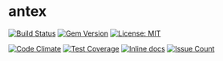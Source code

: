 # antex

[![Build Status](https://travis-ci.org/paolobrasolin/antex.svg?branch=master)](https://travis-ci.org/paolobrasolin/antex)
[![Gem Version](https://badge.fury.io/rb/antex.svg)](https://badge.fury.io/rb/antex)
[![License: MIT](https://img.shields.io/badge/License-MIT-yellow.svg)](https://opensource.org/licenses/MIT)

[![Code Climate](https://codeclimate.com/github/paolobrasolin/antex/badges/gpa.svg)](https://codeclimate.com/github/paolobrasolin/antex)
[![Test Coverage](https://codeclimate.com/github/paolobrasolin/antex/badges/coverage.svg)](https://codeclimate.com/github/paolobrasolin/antex/coverage)
[![Inline docs](http://inch-ci.org/github/paolobrasolin/antex.svg?branch=master)](http://inch-ci.org/github/paolobrasolin/antex)
[![Issue Count](https://codeclimate.com/github/paolobrasolin/antex/badges/issue_count.svg)](https://codeclimate.com/github/paolobrasolin/antex)
